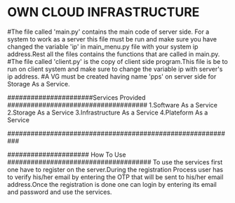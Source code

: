 # OWN CLOUD INFRASTRUCTURE
#The file called 'main.py' contains the main code of server side. For a system to work as a server this file must be
run and make sure you have changed the variable 'ip' in main_menu.py file with your system ip address.Rest all the files contains the
functions that are called in main.py.
#The file called 'client.py' is the copy of client side program.This file is be to run on client system and make sure to 
change the variable ip with server's ip address.
#A VG must be created having name 'pps' on server side for Storage As a Service.

######################Services Provided ####################################
1.Software As a Service
2.Storage As a Service
3.Infrastructure As a Service
4.Plateform As a Service

###########################################################

##################### How To Use #####################################
To use the services first one have to register on the server.During the registration Process user has to verify his/her 
email by entering the OTP that will be sent to his/her email address.Once the registration is done one can login by
entering its email and password and use the services.
